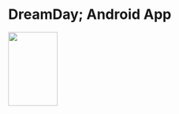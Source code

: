 # DreamDay; Android App

<img src="https://user-images.githubusercontent.com/121798850/224533450-9606dc23-aa7a-4b42-b83a-854c333f44ee.png" width="100" height="150"/>

